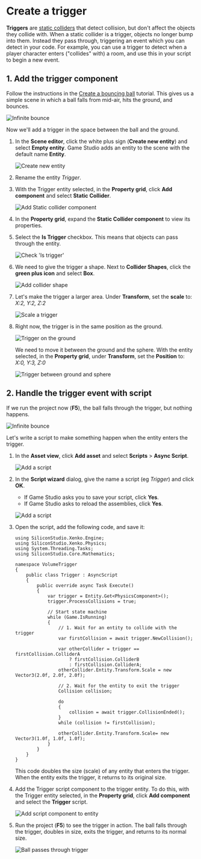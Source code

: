 # Create a trigger

<div class="doc-incomplete"/>

**Triggers** are [static colliders](static-colliders.md) that detect collision, but don't affect the objects they collide with.
When a static collider is a trigger, objects no longer bump into them.
Instead they pass through, triggering an event which you can detect in your code.
For example, you can use a trigger to detect when a player character enters ("collides" with) a room, and use this in your script to begin a new event.

## 1. Add the trigger component

Follow the instructions in the [Create a bouncing ball](create-a-bouncing-ball.md) tutorial.
This gives us a simple scene in which a ball falls from mid-air, hits the ground, and bounces.

![Infinite bounce](media/physics-tutorials-create-a-bouncing-ball-infinitely-bouncing-ball.gif)

Now we'll add a trigger in the space between the ball and the ground.

1. In the **Scene editor**, click the white plus sign (**Create new entity**) and select **Empty entity**.
Game Studio adds an entity to the scene with the default name **Entity**.

    ![Create new entity](media/physics-tutorials-create-a-trigger-add-new-entity.png)

2. Rename the entity _Trigger_.

3. With the Trigger entity selected, in the **Property grid**, click **Add component** and select **Static Collider**.

    ![Add Static collider component](media/physics-tutorials-create-a-bouncing-ball-add-collider-component.png)

4. In the **Property grid**, expand the **Static Collider component** to view its properties.

5. Select the **Is Trigger** checkbox. This means that objects can pass through the entity.

    ![Check 'Is trigger'](media/physics-tutorials-create-a-trigger-is-trigger-checkbox.png)

6. We need to give the trigger a shape. Next to **Collider Shapes**, click the **green plus icon** and select **Box**.

    ![Add collider shape](media/physics-tutorials-create-a-trigger-add-box-shape-to-a-trigger.png)

7. Let's make the trigger a larger area. Under **Transform**, set the **scale** to: _X:2, Y:2, Z:2_

    ![Scale a trigger](media/physics-tutorials-create-a-trigger-scale-trigger.png)

8. Right now, the trigger is in the same position as the ground.
    
    ![Trigger on the ground](media/physics-tutorials-create-a-trigger-trigger-on-the-ground.png)

    We need to move it between the ground and the sphere. 
    With the entity selected, in the **Property grid**, under **Transform**, set the **Position** to: _X:0, Y:3, Z:0_

    ![Trigger between ground and sphere](media/physics-tutorials-create-a-trigger-trigger-between-ground-and-sphere.png)

## 2. Handle the trigger event with script

If we run the project now (**F5**), the ball falls through the trigger, but nothing happens.

![Infinite bounce](media/physics-tutorials-create-a-bouncing-ball-infinitely-bouncing-ball.gif)

Let's write a script to make something happen when the entity enters the trigger.

1. In the **Asset view**, click **Add asset** and select **Scripts** > **Async Script**.

    ![Add a script](media/physics-tutorials-create-a-trigger-add-async-script.png)

2. In the **Script wizard** dialog, give the name a script (eg _Trigger_) and click **OK**.

    * If Game Studio asks you to save your script, click **Yes**. 
    * If Game Studio asks to reload the assemblies, click **Yes**.

    ![Add a script](media/physics-tutorials-create-a-trigger-reload-assemblies.png)

3. Open the script, add the following code, and save it:

    ```
    using SiliconStudio.Xenko.Engine;
    using SiliconStudio.Xenko.Physics;
    using System.Threading.Tasks;
    using SiliconStudio.Core.Mathematics;

    namespace VolumeTrigger
    {
        public class Trigger : AsyncScript
        {
            public override async Task Execute()
            {
                var trigger = Entity.Get<PhysicsComponent>();
                trigger.ProcessCollisions = true;

                // Start state machine
                while (Game.IsRunning)
                {
                    // 1. Wait for an entity to collide with the trigger
                    var firstCollision = await trigger.NewCollision();

                    var otherCollider = trigger == firstCollision.ColliderA
                        ? firstCollision.ColliderB
                        : firstCollision.ColliderA;
                    otherCollider.Entity.Transform.Scale = new Vector3(2.0f, 2.0f, 2.0f);

                    // 2. Wait for the entity to exit the trigger
                    Collision collision;

                    do
                    {
                        collision = await trigger.CollisionEnded();
                    }
                    while (collision != firstCollision);

                    otherCollider.Entity.Transform.Scale= new Vector3(1.0f, 1.0f, 1.0f);
                }
            }
        }
    }
    ```

    This code doubles the size (scale) of any entity that enters the trigger.
    When the entity exits the trigger, it returns to its original size.

4. Add the Trigger script component to the trigger entity. To do this, with the Trigger entity selected, in the **Property grid**, click **Add component** and select the **Trigger** script.

    ![Add script component to entity](media/physics-tutorials-create-a-trigger-add-script-component-to-entity.png)

5. Run the project (**F5**) to see the trigger in action. The ball falls through the trigger, doubles in size, exits the trigger, and returns to its normal size.

     ![Ball passes through trigger](media/physics-tutorials-create-a-trigger-ball-passes-trigger.gif)
